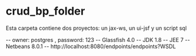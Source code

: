 # crud_bp_folder
Esta carpeta contiene dos proyectos: un jax-ws, un ui-jsf y un script sql

-- owner: postgres , password: 123
-- Glassfish 4.0
-- JDK 1.8
-- JEE 7
-- Netbeans 8.0.1
-- http://localhost:8080/endpoints/endpoints?WSDL
